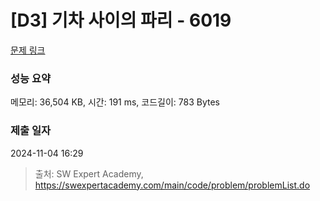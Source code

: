 # [D3] 기차 사이의 파리 - 6019 

[문제 링크](https://swexpertacademy.com/main/code/problem/problemDetail.do?contestProbId=AWajaTmaZw4DFAWM) 

### 성능 요약

메모리: 36,504 KB, 시간: 191 ms, 코드길이: 783 Bytes

### 제출 일자

2024-11-04 16:29



> 출처: SW Expert Academy, https://swexpertacademy.com/main/code/problem/problemList.do